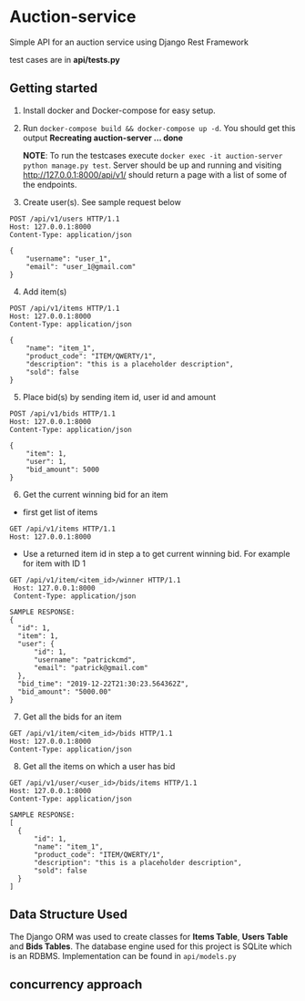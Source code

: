# Auction-service
Simple API for an auction service using Django Rest Framework

test cases are in **api/tests.py** 

## Getting started
1. Install docker and Docker-compose for easy setup. 

2. Run `docker-compose build && docker-compose up -d`. You should get this output 
   **Recreating auction-server ... done**
   
   **NOTE**: To run the testcases execute `docker exec -it auction-server  python manage.py test`.
   Server should be up and running and visiting http://127.0.0.1:8000/api/v1/ should return a page with a list of some of the    endpoints. 

3. Create user(s). See sample request below
```
POST /api/v1/users HTTP/1.1
Host: 127.0.0.1:8000
Content-Type: application/json

{
    "username": "user_1",
    "email": "user_1@gmail.com"
}

```

4. Add item(s)
```
POST /api/v1/items HTTP/1.1
Host: 127.0.0.1:8000
Content-Type: application/json

{
    "name": "item_1",
    "product_code": "ITEM/QWERTY/1",
    "description": "this is a placeholder description",
    "sold": false
}

```

5. Place bid(s) by sending item id, user id and amount
```
POST /api/v1/bids HTTP/1.1
Host: 127.0.0.1:8000
Content-Type: application/json

{
    "item": 1,
    "user": 1,
    "bid_amount": 5000
}
```

6. Get the current winning bid for an item
  - first get list of items
  ```
  GET /api/v1/items HTTP/1.1
  Host: 127.0.0.1:8000

  ```
  - Use a returned item id in step a to get current winning bid. For example for item with ID 1 
  ```
  GET /api/v1/item/<item_id>/winner HTTP/1.1
   Host: 127.0.0.1:8000
   Content-Type: application/json
  ```
  ```
  SAMPLE RESPONSE:
  {
    "id": 1,
    "item": 1,
    "user": {
        "id": 1,
        "username": "patrickcmd",
        "email": "patrick@gmail.com"
    },
    "bid_time": "2019-12-22T21:30:23.564362Z",
    "bid_amount": "5000.00"
  }
  ```
 
  7. Get all the bids for an item
  ```
  GET /api/v1/item/<item_id>/bids HTTP/1.1
  Host: 127.0.0.1:8000
  Content-Type: application/json
  ```
  
  8. Get all the items on which a user has bid
  ```
  GET /api/v1/user/<user_id>/bids/items HTTP/1.1
  Host: 127.0.0.1:8000
  Content-Type: application/json
  ```
  ```
  SAMPLE RESPONSE:
[
    {
        "id": 1,
        "name": "item_1",
        "product_code": "ITEM/QWERTY/1",
        "description": "this is a placeholder description",
        "sold": false
    }
]
  ```
  
## Data Structure Used
The Django ORM was used to create classes for **Items Table**, **Users Table**  and **Bids Tables**. The database engine used for this project is SQLite which is an RDBMS. Implementation can be found in `api/models.py` 

## concurrency approach

